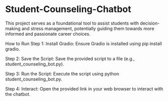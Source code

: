 # Student-Counseling-Chatbot
This project serves as a foundational tool to assist students with decision-making and stress management, potentially guiding them towards more informed and passionate career choices.

How to Run
Step 1: Install Gradio: Ensure Gradio is installed using pip install gradio.


Step 2: Save the Script: Save the provided script to a file (e.g., student_counseling_bot.py).


Step 3: Run the Script: Execute the script using python student_counseling_bot.py.


Step 4: Interact: Open the provided link in your web browser to interact with the chatbot.
